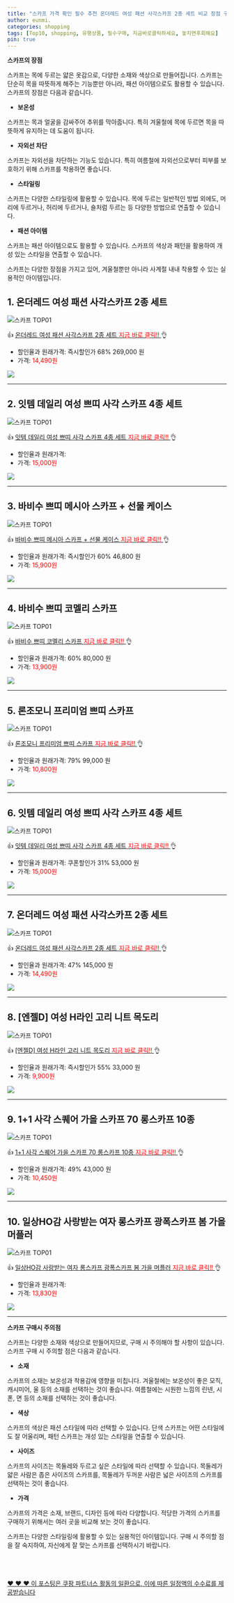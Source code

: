 ```yaml
---
title: "스카프 가격 확인 필수 추천 온더레드 여성 패션 사각스카프 2종 세트 비교 장점 구매가이드"
author: eunmi.
categories: shopping
tags: [Top10, shopping, 유행상품, 필수구매, 지금바로클릭하세요, 놓치면후회해요]
pin: true
---
```

**스카프의 장점**

스카프는 목에 두르는 얇은 옷감으로, 다양한 소재와 색상으로 만들어집니다. 스카프는 단순히 목을 따뜻하게 해주는 기능뿐만 아니라, 패션 아이템으로도 활용할 수 있습니다. 스카프의 장점은 다음과 같습니다.

* **보온성**

스카프는 목과 얼굴을 감싸주어 추위를 막아줍니다. 특히 겨울철에 목에 두르면 목을 따뜻하게 유지하는 데 도움이 됩니다.

* **자외선 차단**

스카프는 자외선을 차단하는 기능도 있습니다. 특히 여름철에 자외선으로부터 피부를 보호하기 위해 스카프를 착용하면 좋습니다.

* **스타일링**

스카프는 다양한 스타일링에 활용할 수 있습니다. 목에 두르는 일반적인 방법 외에도, 머리에 두르거나, 허리에 두르거나, 숄처럼 두르는 등 다양한 방법으로 연출할 수 있습니다.

* **패션 아이템**

스카프는 패션 아이템으로도 활용할 수 있습니다. 스카프의 색상과 패턴을 활용하여 개성 있는 스타일을 연출할 수 있습니다.

스카프는 다양한 장점을 가지고 있어, 겨울철뿐만 아니라 사계절 내내 착용할 수 있는 실용적인 아이템입니다.

   

## 1. 온더레드 여성 패션 사각스카프 2종 세트

![스카프 TOP01](https://thumbnail8.coupangcdn.com/thumbnails/remote/230x230ex/image/vendor_inventory/8173/529e9d81b08923df34594033ea5308502d37db4351c644064cdd1340381a.jpg)


👍 [온더레드 여성 패션 사각스카프 2종 세트 <font color=red> 지금 바로 클릭!! </font> ](https://link.coupang.com/re/AFFSDP?lptag=AF3617701&subid=GithubCoopas&pageKey=7536251072&traceid=V0-153&itemId=19800189252&vendorItemId=86902551669) 👌 


- 할인율과 원래가격: 즉시할인가 68%  269,000   원
- 가격: <span style='color:red'>14,490원</span>

[![](/discount_price.png)](https://link.coupang.com/re/AFFSDP?lptag=AF3617701&subid=GithubCoopas&pageKey=7536251072&traceid=V0-153&itemId=19800189252&vendorItemId=86902551669)

---


   

## 2. 잇템 데일리 여성 쁘띠 사각 스카프 4종 세트

![스카프 TOP01](https://thumbnail9.coupangcdn.com/thumbnails/remote/230x230ex/image/vendor_inventory/676a/1a92c63c89b5cda69164ff8a84d8efc2abe3d35fa4b60a28476f3cdbe02c.jpg)


👍 [잇템 데일리 여성 쁘띠 사각 스카프 4종 세트 <font color=red> 지금 바로 클릭!! </font> ](https://link.coupang.com/re/AFFSDP?lptag=AF3617701&subid=GithubCoopas&pageKey=7192317158&traceid=V0-153&itemId=18161926731&vendorItemId=85354032858) 👌 


- 할인율과 원래가격: 
- 가격: <span style='color:red'>15,000원</span>

[![](/discount_price.png)](https://link.coupang.com/re/AFFSDP?lptag=AF3617701&subid=GithubCoopas&pageKey=7192317158&traceid=V0-153&itemId=18161926731&vendorItemId=85354032858)

---


   

## 3. 바비수 쁘띠 메시아 스카프 + 선물 케이스

![스카프 TOP01](https://thumbnail6.coupangcdn.com/thumbnails/remote/230x230ex/image/retail/images/1479296097667255-e575e5b6-3f01-4b7c-a18d-f0aa6f407adb.jpg)


👍 [바비수 쁘띠 메시아 스카프 + 선물 케이스 <font color=red> 지금 바로 클릭!! </font> ](https://link.coupang.com/re/AFFSDP?lptag=AF3617701&subid=GithubCoopas&pageKey=1309817635&traceid=V0-153&itemId=2326347447&vendorItemId=70322977743) 👌 


- 할인율과 원래가격: 즉시할인가 60%  46,800   원
- 가격: <span style='color:red'>15,900원</span>

[![](/discount_price.png)](https://link.coupang.com/re/AFFSDP?lptag=AF3617701&subid=GithubCoopas&pageKey=1309817635&traceid=V0-153&itemId=2326347447&vendorItemId=70322977743)

---


   

## 4. 바비수 쁘띠 코멜리 스카프

![스카프 TOP01](https://thumbnail6.coupangcdn.com/thumbnails/remote/230x230ex/image/rs_quotation_api/zeorlbmt/aa2a2614db3c4df583580ff591dfe21a.jpg)


👍 [바비수 쁘띠 코멜리 스카프 <font color=red> 지금 바로 클릭!! </font> ](https://link.coupang.com/re/AFFSDP?lptag=AF3617701&subid=GithubCoopas&pageKey=6773957904&traceid=V0-153&itemId=15912285730&vendorItemId=83119786615) 👌 


- 할인율과 원래가격: 60%  80,000   원
- 가격: <span style='color:red'>13,900원</span>

[![](/discount_price.png)](https://link.coupang.com/re/AFFSDP?lptag=AF3617701&subid=GithubCoopas&pageKey=6773957904&traceid=V0-153&itemId=15912285730&vendorItemId=83119786615)

---


   

## 5. 론조모니 프리미엄 쁘띠 스카프

![스카프 TOP01](https://thumbnail10.coupangcdn.com/thumbnails/remote/230x230ex/image/vendor_inventory/7c4a/40da758435d7779afee7d5addf2495bfe1e2343c034c34b5564f359d3a01.jpg)


👍 [론조모니 프리미엄 쁘띠 스카프 <font color=red> 지금 바로 클릭!! </font> ](https://link.coupang.com/re/AFFSDP?lptag=AF3617701&subid=GithubCoopas&pageKey=7188547066&traceid=V0-153&itemId=18144516711&vendorItemId=85779919650) 👌 


- 할인율과 원래가격: 79%  99,000   원
- 가격: <span style='color:red'>10,800원</span>

[![](/discount_price.png)](https://link.coupang.com/re/AFFSDP?lptag=AF3617701&subid=GithubCoopas&pageKey=7188547066&traceid=V0-153&itemId=18144516711&vendorItemId=85779919650)

---


   

## 6. 잇템 데일리 여성 쁘띠 사각 스카프 4종 세트

![스카프 TOP01](https://thumbnail9.coupangcdn.com/thumbnails/remote/230x230ex/image/vendor_inventory/676a/1a92c63c89b5cda69164ff8a84d8efc2abe3d35fa4b60a28476f3cdbe02c.jpg)


👍 [잇템 데일리 여성 쁘띠 사각 스카프 4종 세트 <font color=red> 지금 바로 클릭!! </font> ](https://link.coupang.com/re/AFFSDP?lptag=AF3617701&subid=GithubCoopas&pageKey=7192317158&traceid=V0-153&itemId=18161926731&vendorItemId=85354032858) 👌 


- 할인율과 원래가격: 쿠폰할인가 31%  53,000   원
- 가격: <span style='color:red'>15,000원</span>

[![](/discount_price.png)](https://link.coupang.com/re/AFFSDP?lptag=AF3617701&subid=GithubCoopas&pageKey=7192317158&traceid=V0-153&itemId=18161926731&vendorItemId=85354032858)

---


   

## 7. 온더레드 여성 패션 사각스카프 2종 세트

![스카프 TOP01](https://thumbnail8.coupangcdn.com/thumbnails/remote/230x230ex/image/vendor_inventory/8173/529e9d81b08923df34594033ea5308502d37db4351c644064cdd1340381a.jpg)


👍 [온더레드 여성 패션 사각스카프 2종 세트 <font color=red> 지금 바로 클릭!! </font> ](https://link.coupang.com/re/AFFSDP?lptag=AF3617701&subid=GithubCoopas&pageKey=7536251072&traceid=V0-153&itemId=19800189252&vendorItemId=86902551669) 👌 


- 할인율과 원래가격: 47%  145,000   원
- 가격: <span style='color:red'>14,490원</span>

[![](/discount_price.png)](https://link.coupang.com/re/AFFSDP?lptag=AF3617701&subid=GithubCoopas&pageKey=7536251072&traceid=V0-153&itemId=19800189252&vendorItemId=86902551669)

---


   

## 8. [엔젤D] 여성 H라인 고리 니트 목도리

![스카프 TOP01](https://thumbnail8.coupangcdn.com/thumbnails/remote/230x230ex/image/vendor_inventory/32c6/bccabdfc8acc894ba10c7d8d8a4cb46aa455c0f69277983654b0aa7d69e5.jpg)


👍 [[엔젤D] 여성 H라인 고리 니트 목도리 <font color=red> 지금 바로 클릭!! </font> ](https://link.coupang.com/re/AFFSDP?lptag=AF3617701&subid=GithubCoopas&pageKey=6140842577&traceid=V0-153&itemId=11778370669&vendorItemId=79052024088) 👌 


- 할인율과 원래가격: 즉시할인가 55%  33,000   원
- 가격: <span style='color:red'>9,900원</span>

[![](/discount_price.png)](https://link.coupang.com/re/AFFSDP?lptag=AF3617701&subid=GithubCoopas&pageKey=6140842577&traceid=V0-153&itemId=11778370669&vendorItemId=79052024088)

---


   

## 9. 1+1 사각 스퀘어 가을 스카프 70 롱스카프 10종

![스카프 TOP01](https://thumbnail9.coupangcdn.com/thumbnails/remote/230x230ex/image/vendor_inventory/7544/1b461ca969750b12c5d8b428d6c274a6ef006297a1ccc28087848b04d63f.jpg)


👍 [1+1 사각 스퀘어 가을 스카프 70 롱스카프 10종 <font color=red> 지금 바로 클릭!! </font> ](https://link.coupang.com/re/AFFSDP?lptag=AF3617701&subid=GithubCoopas&pageKey=7611658509&traceid=V0-153&itemId=20160822509&vendorItemId=87253338625) 👌 


- 할인율과 원래가격: 49%  43,000   원
- 가격: <span style='color:red'>10,450원</span>

[![](/discount_price.png)](https://link.coupang.com/re/AFFSDP?lptag=AF3617701&subid=GithubCoopas&pageKey=7611658509&traceid=V0-153&itemId=20160822509&vendorItemId=87253338625)

---


   

## 10. 일상HO감 사랑받는 여자 롱스카프 광폭스카프 봄 가을 머플러

![스카프 TOP01](https://thumbnail7.coupangcdn.com/thumbnails/remote/230x230ex/image/vendor_inventory/3006/75b85a2d7cd4d6284e34ee0aadee0b12f33a5f7810ac2faa9073c60ce11b.jpg)


👍 [일상HO감 사랑받는 여자 롱스카프 광폭스카프 봄 가을 머플러 <font color=red> 지금 바로 클릭!! </font> ](https://link.coupang.com/re/AFFSDP?lptag=AF3617701&subid=GithubCoopas&pageKey=7578973755&traceid=V0-153&itemId=20002870536&vendorItemId=87182809791) 👌 


- 할인율과 원래가격: 
- 가격: <span style='color:red'>13,830원</span>

[![](/discount_price.png)](https://link.coupang.com/re/AFFSDP?lptag=AF3617701&subid=GithubCoopas&pageKey=7578973755&traceid=V0-153&itemId=20002870536&vendorItemId=87182809791)

---
**스카프 구매시 주의점**

스카프는 다양한 소재와 색상으로 만들어지므로, 구매 시 주의해야 할 사항이 있습니다. 스카프 구매 시 주의할 점은 다음과 같습니다.

* **소재**

스카프의 소재는 보온성과 착용감에 영향을 미칩니다. 겨울철에는 보온성이 좋은 모직, 캐시미어, 울 등의 소재를 선택하는 것이 좋습니다. 여름철에는 시원한 느낌의 린넨, 시폰, 면 등의 소재를 선택하는 것이 좋습니다.

* **색상**

스카프의 색상은 패션 스타일에 따라 선택할 수 있습니다. 단색 스카프는 어떤 스타일에도 잘 어울리며, 패턴 스카프는 개성 있는 스타일을 연출할 수 있습니다.

* **사이즈**

스카프의 사이즈는 목둘레와 두르고 싶은 스타일에 따라 선택할 수 있습니다. 목둘레가 얇은 사람은 좁은 사이즈의 스카프를, 목둘레가 두꺼운 사람은 넓은 사이즈의 스카프를 선택하는 것이 좋습니다.

* **가격**

스카프의 가격은 소재, 브랜드, 디자인 등에 따라 다양합니다. 적당한 가격의 스카프를 구매하기 위해서는 여러 곳을 비교해 보는 것이 좋습니다.

스카프는 다양한 스타일링에 활용할 수 있는 실용적인 아이템입니다. 구매 시 주의할 점을 잘 숙지하여, 자신에게 잘 맞는 스카프를 선택하시기 바랍니다.<br><br><br><br><br> [ ❤ ❤ ❤ 이 포스팅은 쿠팡 파트너스 활동의 일환으로, 이에 따른 일정액의 수수료를 제공받습니다](https://link.coupang.com/a/bcEFyh)